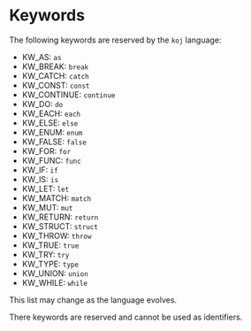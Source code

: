 # Keywords

The following keywords are reserved by the `koj` language:

- KW_AS: `as`
- KW_BREAK: `break`
- KW_CATCH: `catch`
- KW_CONST: `const`
- KW_CONTINUE: `continue`
- KW_DO: `do`
- KW_EACH: `each`
- KW_ELSE: `else`
- KW_ENUM: `enum`
- KW_FALSE: `false`
- KW_FOR: `for`
- KW_FUNC: `func`
- KW_IF: `if`
- KW_IS: `is`
- KW_LET: `let`
- KW_MATCH: `match`
- KW_MUT: `mut`
- KW_RETURN: `return`
- KW_STRUCT: `struct`
- KW_THROW: `throw`
- KW_TRUE: `true`
- KW_TRY: `try`
- KW_TYPE: `type`
- KW_UNION: `union`
- KW_WHILE: `while`

This list may change as the language evolves.

There keywords are reserved and cannot be used as identifiers.
